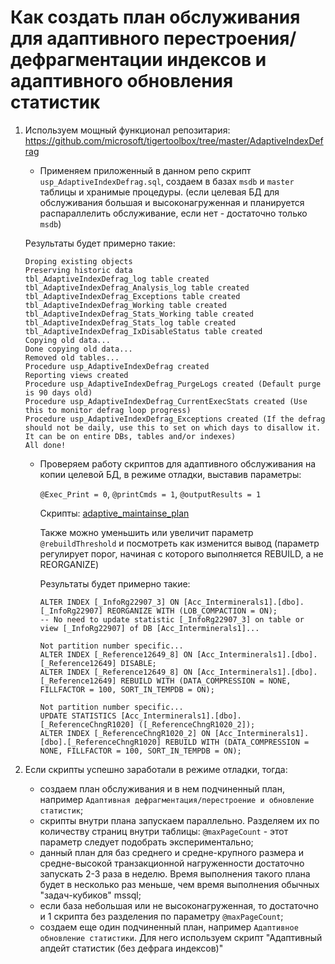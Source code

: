 # Как создать план обслуживания для адаптивного перестроения/дефрагментации индексов и адаптивного обновления статистик

1. Используем мощный функционал репозитария: https://github.com/microsoft/tigertoolbox/tree/master/AdaptiveIndexDefrag

    - Применяем приложенный в данном репо скрипт `usp_AdaptiveIndexDefrag.sql`, создаем в базах `msdb` и `master` таблицы и хранимые процедуры.
        (если целевая БД для обслуживания большая и высоконагруженная и планируется распараллелить обслуживание, если нет - достаточно только `msdb`)

    Результаты будет примерно такие:
    ```text
    Droping existing objects
    Preserving historic data
    tbl_AdaptiveIndexDefrag_log table created
    tbl_AdaptiveIndexDefrag_Analysis_log table created
    tbl_AdaptiveIndexDefrag_Exceptions table created
    tbl_AdaptiveIndexDefrag_Working table created
    tbl_AdaptiveIndexDefrag_Stats_Working table created
    tbl_AdaptiveIndexDefrag_Stats_log table created
    tbl_AdaptiveIndexDefrag_IxDisableStatus table created
    Copying old data...
    Done copying old data...
    Removed old tables...
    Procedure usp_AdaptiveIndexDefrag created
    Reporting views created
    Procedure usp_AdaptiveIndexDefrag_PurgeLogs created (Default purge is 90 days old)
    Procedure usp_AdaptiveIndexDefrag_CurrentExecStats created (Use this to monitor defrag loop progress)
    Procedure usp_AdaptiveIndexDefrag_Exceptions created (If the defrag should not be daily, use this to set on which days to disallow it. It can be on entire DBs, tables and/or indexes)
    All done!
    ```

    - Проверяем работу скриптов для адаптивного обслуживания на копии целевой БД, в режиме отладки, выставив параметры:
        
        `@Exec_Print = 0`, `@printCmds = 1`, `@outputResults = 1`

        Скрипты: [adaptive_maintainse_plan](/other/sql_queries/adaptive_maintainse_plan)

        Также можно уменьшить или увеличит параметр `@rebuildThreshold` и посмотреть как изменится вывод
        (параметр регулирует порог, начиная с которого выполняется REBUILD, а не REORGANIZE)

        Результаты будет примерно такие:
        ```text
        ALTER INDEX [_InfoRg22907_3] ON [Acc_Interminerals1].[dbo].[_InfoRg22907] REORGANIZE WITH (LOB_COMPACTION = ON);
        -- No need to update statistic [_InfoRg22907_3] on table or view [_InfoRg22907] of DB [Acc_Interminerals1]...
        
        Not partition number specific...
        ALTER INDEX [_Reference12649_8] ON [Acc_Interminerals1].[dbo].[_Reference12649] DISABLE;
        ALTER INDEX [_Reference12649_8] ON [Acc_Interminerals1].[dbo].[_Reference12649] REBUILD WITH (DATA_COMPRESSION = NONE, FILLFACTOR = 100, SORT_IN_TEMPDB = ON);
        
        Not partition number specific...
        UPDATE STATISTICS [Acc_Interminerals1].[dbo].[_ReferenceChngR1020] ([_ReferenceChngR1020_2]); 
        ALTER INDEX [_ReferenceChngR1020_2] ON [Acc_Interminerals1].[dbo].[_ReferenceChngR1020] REBUILD WITH (DATA_COMPRESSION = NONE, FILLFACTOR = 100, SORT_IN_TEMPDB = ON);
        ```

2. Если скрипты успешно заработали в режиме отладки, тогда:
    - создаем план обслуживания и в нем подчиненный план, например `Адаптивная дефрагментация/перестроение и обновление статистик`;
    - скрипты внутри плана запускаем параллельно. Разделяем их по количеству страниц внутри таблицы: `@maxPageCount` - этот параметр следует подобрать экспериментально;
    - данный план для баз среднего и средне-крупного размера и средне-высокой транзакционной нагруженности достаточно запускать 2-3 раза в неделю. Время выполнения такого плана будет в несколько раз меньше, чем время выполнения обычных "задач-кубиков" mssql;
    - если база небольшая или не высоконагруженная, то достаточно и 1 скрипта без разделения по параметру `@maxPageCount`;
    - создаем еще один подчиненный план, например `Адаптивное обновление статистики`. Для него используем скрипт "Адаптивный апдейт статистик (без дефрага индексов)"